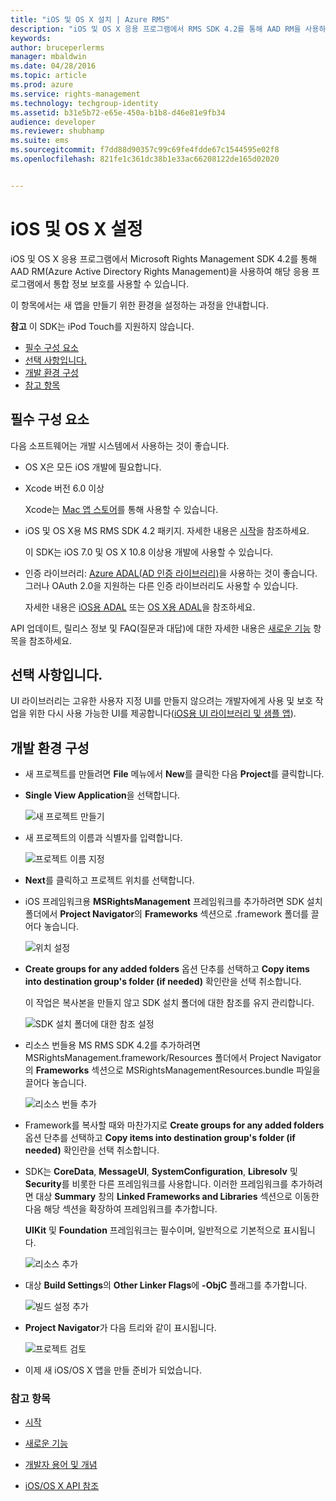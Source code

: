 ```yaml
---
title: "iOS 및 OS X 설치 | Azure RMS"
description: "iOS 및 OS X 응용 프로그램에서 RMS SDK 4.2를 통해 AAD RM을 사용하여 해당 응용 프로그램에서 통합 정보 보호를 사용할 수 있습니다."
keywords: 
author: bruceperlerms
manager: mbaldwin
ms.date: 04/28/2016
ms.topic: article
ms.prod: azure
ms.service: rights-management
ms.technology: techgroup-identity
ms.assetid: b31e5b72-e65e-450a-b1b8-d46e81e9fb34
audience: developer
ms.reviewer: shubhamp
ms.suite: ems
ms.sourcegitcommit: f7dd88d90357c99c69fe4fdde67c1544595e02f8
ms.openlocfilehash: 821fe1c361dc38b1e33ac66208122de165d02020


---
```


# iOS 및 OS X 설정

iOS 및 OS X 응용 프로그램에서 Microsoft Rights Management SDK 4.2를 통해 AAD RM(Azure Active Directory Rights Management)을 사용하여 해당 응용 프로그램에서 통합 정보 보호를 사용할 수 있습니다.

이 항목에서는 새 앱을 만들기 위한 환경을 설정하는 과정을 안내합니다.

**참고** 이 SDK는 iPod Touch를 지원하지 않습니다.


-   [필수 구성 요소](#prerequisites)
-   [선택 사항입니다.](#optional)
-   [개발 환경 구성](#configuring_your_development_environment)
-   [참고 항목](#see_also)

## 필수 구성 요소

다음 소프트웨어는 개발 시스템에서 사용하는 것이 좋습니다.

-   OS X은 모든 iOS 개발에 필요합니다.
-   Xcode 버전 6.0 이상

    Xcode는 [Mac 앱 스토어](https://developer.apple.com/technologies/mac/)를 통해 사용할 수 있습니다.

-   iOS 및 OS X용 MS RMS SDK 4.2 패키지. 자세한 내용은 [시작](get-started.md)을 참조하세요.

    이 SDK는 iOS 7.0 및 OS X 10.8 이상용 개발에 사용할 수 있습니다.

-   인증 라이브러리: [Azure ADAL(AD 인증 라이브러리)](https://msdn.microsoft.com/library/jj573266.aspx)을 사용하는 것이 좋습니다. 그러나 OAuth 2.0을 지원하는 다른 인증 라이브러리도 사용할 수 있습니다.

    자세한 내용은 [iOS용 ADAL](https://github.com/MSOpenTech/azure-activedirectory-library-for-ios) 또는 [OS X용 ADAL](https://github.com/MSOpenTech/azure-activedirectory-library-for-ios/tree/OSXUniversal)을 참조하세요.

API 업데이트, 릴리스 정보 및 FAQ(질문과 대답)에 대한 자세한 내용은 [새로운 기능](release-notes.md) 항목을 참조하세요.

## 선택 사항입니다.

UI 라이브러리는 고유한 사용자 지정 UI를 만들지 않으려는 개발자에게 사용 및 보호 작업을 위한 다시 사용 가능한 UI를 제공합니다([iOS용 UI 라이브러리 및 샘플 앱](https://github.com/AzureAD/rms-sdk-ui-for-ios)).

## 개발 환경 구성

-   새 프로젝트를 만들려면 **File** 메뉴에서 **New**를 클릭한 다음 **Project**를 클릭합니다.
-   **Single View Application**을 선택합니다.

    ![새 프로젝트 만들기](../media/iOS-Project.png)

-   새 프로젝트의 이름과 식별자를 입력합니다.

    ![프로젝트 이름 지정](../media/iOS-project-options.png)

-   **Next**를 클릭하고 프로젝트 위치를 선택합니다.
-   iOS 프레임워크용 **MSRightsManagement** 프레임워크를 추가하려면 SDK 설치 폴더에서 **Project Navigator**의 **Frameworks** 섹션으로 .framework 폴더를 끌어다 놓습니다.

    ![위치 설정](../media/ios-add-dependencies-01a.png)

-   **Create groups for any added folders** 옵션 단추를 선택하고 **Copy items into destination group's folder (if needed)** 확인란을 선택 취소합니다.

    이 작업은 복사본을 만들지 않고 SDK 설치 폴더에 대한 참조를 유지 관리합니다.

    ![SDK 설치 폴더에 대한 참조 설정](../media/iOS-create-groups.png)

-   리소스 번들용 MS RMS SDK 4.2를 추가하려면 MSRightsManagement.framework/Resources 폴더에서 Project Navigator의 **Frameworks** 섹션으로 MSRightsManagementResources.bundle 파일을 끌어다 놓습니다.

    ![리소스 번들 추가](../media/iOS-add-resource-bundle-02a.png)

-   Framework를 복사할 때와 마찬가지로 **Create groups for any added folders** 옵션 단추를 선택하고 **Copy items into destination group's folder (if needed)** 확인란을 선택 취소합니다.
-   SDK는 **CoreData**, **MessageUI**, **SystemConfiguration**, **Libresolv** 및 **Security**를 비롯한 다른 프레임워크를 사용합니다. 이러한 프레임워크를 추가하려면 대상 **Summary** 창의 **Linked Frameworks and Libraries** 섹션으로 이동한 다음 해당 섹션을 확장하여 프레임워크를 추가합니다.

    **UIKit** 및 **Foundation** 프레임워크는 필수이며, 일반적으로 기본적으로 표시됩니다.

    ![리소스 추가](../media/iOS-add-libraries.png)

-   대상 **Build Settings**의 **Other Linker Flags**에 **-ObjC** 플래그를 추가합니다.

    ![빌드 설정 추가](../media/iOS-linker-flags.png)

-   **Project Navigator**가 다음 트리와 같이 표시됩니다.

    ![프로젝트 검토](../media/iOS-verify-setup-01a.png)

-   이제 새 iOS/OS X 앱을 만들 준비가 되었습니다.

### 참고 항목

* [시작](get-started.md)

* [새로운 기능](release-notes.md)

* [개발자 용어 및 개념](core-concepts.md)

* [iOS/OS X API 참조](/rights-management/sdk/4.2/api/ios/ios)

 

 






<!--HONumber=Jun16_HO4-->


